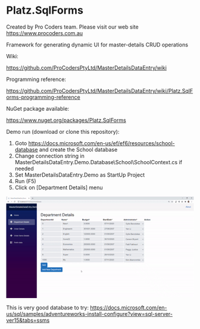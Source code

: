 # Platz.SqlForms

Created by Pro Coders team.
Please visit our web site https://www.procoders.com.au

Framework for generating dynamic UI for master-details CRUD operations

Wiki:

https://github.com/ProCodersPtyLtd/MasterDetailsDataEntry/wiki

Programming reference:

https://github.com/ProCodersPtyLtd/MasterDetailsDataEntry/wiki/Platz.SqlForms-programming-reference

NuGet package available:

https://www.nuget.org/packages/Platz.SqlForms

Demo run (download or clone this repository):

1. Goto https://docs.microsoft.com/en-us/ef/ef6/resources/school-database and create the School database 
2. Change connection string in MasterDetailsDataEntry.Demo.Database\School\SchoolContext.cs if needed
3. Set  MasterDetailsDataEntry.Demo as StartUp Project
4. Run (F5)
5. Click on [Department Details] menu

<img src="https://github.com/ProCodersPtyLtd/MasterDetailsDataEntry/blob/main/MasterDetails3.gif">

This is very good database to try:
https://docs.microsoft.com/en-us/sql/samples/adventureworks-install-configure?view=sql-server-ver15&tabs=ssms
